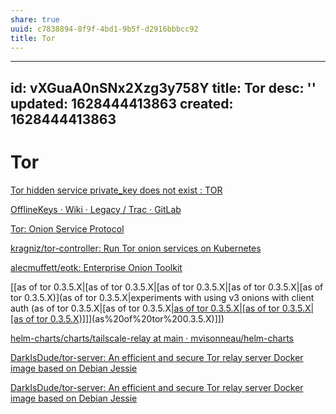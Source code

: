 ```yaml
---
share: true
uuid: c7838894-8f9f-4bd1-9b5f-d2916bbbcc92
title: Tor
---
```

---
id: vXGuaA0nSNx2Xzg3y758Y
title: Tor
desc: ''
updated: 1628444413863
created: 1628444413863
---
# Tor
[Tor hidden service private\_key does not exist : TOR](https://old.reddit.com/r/TOR/comments/bgezjp/tor_hidden_service_private_key_does_not_exist/)

[OfflineKeys · Wiki · Legacy / Trac · GitLab](https://gitlab.torproject.org/legacy/trac/-/wikis/doc/TorRelaySecurity/OfflineKeys)

[Tor: Onion Service Protocol](https://2019.www.torproject.org/docs/onion-services.html.en)

[kragniz/tor-controller: Run Tor onion services on Kubernetes](https://github.com/kragniz/tor-controller)

[alecmuffett/eotk: Enterprise Onion Toolkit](https://github.com/alecmuffett/eotk)

[[as of tor 0.3.5.X|[as of tor 0.3.5.X|[as of tor 0.3.5.X|[as of tor 0.3.5.X|[as of tor 0.3.5.X)](as of tor 0.3.5.X|experiments with using v3 onions with client auth (as of tor 0.3.5.X|[as of tor 0.3.5.X|[as of tor 0.3.5.X|[as of tor 0.3.5.X|[as of tor 0.3.5.X)]]](as%20of%20tor%200.3.5.X)](as%20of%20tor%200.3.5.X)]])

[helm-charts/charts/tailscale-relay at main · mvisonneau/helm-charts](https://github.com/mvisonneau/helm-charts/tree/main/charts/tailscale-relay)

[DarkIsDude/tor-server: An efficient and secure Tor relay server Docker image based on Debian Jessie](https://github.com/DarkIsDude/tor-server)

[DarkIsDude/tor-server: An efficient and secure Tor relay server Docker image based on Debian Jessie](https://github.com/DarkIsDude/tor-server)
